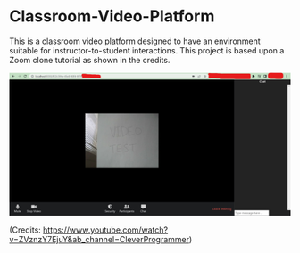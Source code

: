 # Classroom-Video-Platform

This is a classroom video platform designed to have an environment suitable for instructor-to-student interactions. This project is based upon a Zoom clone tutorial as shown in the credits. 

![Classroom Video Platform](https://github.com/Athenian-cmd/Classroom-Video-Platform/blob/master/Video_Platform_Image.jpg?raw=true)

(Credits: https://www.youtube.com/watch?v=ZVznzY7EjuY&ab_channel=CleverProgrammer) 
